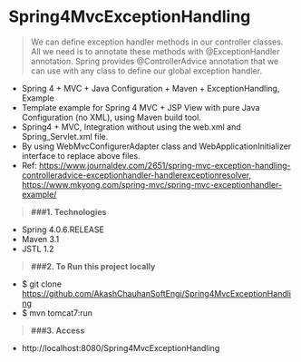 # Spring4MvcExceptionHandling

>We can define exception handler methods in our controller classes. All we need is to annotate these methods with @ExceptionHandler annotation.
>Spring provides @ControllerAdvice annotation that we can use with any class to define our global exception handler.


* Spring 4 + MVC + Java Configuration + Maven + ExceptionHandling, Example
* Template example for Spring 4 MVC + JSP View with pure Java Configuration (no XML), using Maven build tool.
* Spring4 + MVC, Integration without using the web.xml and Spring_Servlet.xml file. 
* By using WebMvcConfigurerAdapter class and WebApplicationInitializer interface to replace above files.
* Ref: https://www.journaldev.com/2651/spring-mvc-exception-handling-controlleradvice-exceptionhandler-handlerexceptionresolver, https://www.mkyong.com/spring-mvc/spring-mvc-exceptionhandler-example/

> **###1. Technologies**
* Spring 4.0.6.RELEASE
* Maven 3.1
* JSTL 1.2

> **###2. To Run this project locally**
* $ git clone https://github.com/AkashChauhanSoftEngi/Spring4MvcExceptionHandling
* $ mvn tomcat7:run

> **###3.  Access** 
* http://localhost:8080/Spring4MvcExceptionHandling
